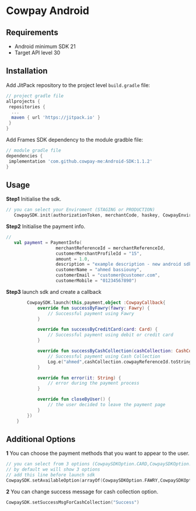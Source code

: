 # Cowpay Android


## Requirements
- Android minimum SDK 21
- Target API level 30



## Installation

Add JitPack repository to the project level `build.gradle` file:
```gradle
// project gradle file
allprojects {
 repositories {
  ...
  maven { url 'https://jitpack.io' }
 }
}
```

Add Frames SDK dependency to the module gradble file:
```gradle
// module gradle file
dependencies {
 implementation 'com.github.cowpay-me:Android-SDK:1.1.2'
}
```


## Usage



**Step1** Initialise the sdk.
```kotlin
// you can select your Enviroment (STAGING or PRODUCTION)
   CowpaySDK.init(authorizationToken, merchantCode, haskey, CowpayEnviroment.STAGING)
```

**Step2** Initialise the payment info.
```kotlin
//
   val payment = PaymentInfo(
                   merchantReferenceId = merchantReferenceId,
                   customerMerchantProfileId = "15",
                   amount = 1.0,
                   description = "example description - new android sdk",
                   customerName = "ahmed bassiouny",
                   customerEmail = "customer@customer.com",
                   customerMobile = "01234567890")
```

**Step3** launch sdk and create a callback
```kotlin
        CowpaySDK.launch(this,payment,object :CowpayCallback{
            override fun successByFawry(fawry: Fawry) {
                // Successful payment using Fawry
            }

            override fun successByCreditCard(card: Card) {
                // Successful payment using debit or credit card
            }

            override fun successByCashCollection(cashCollection: CashCollection) {
                // Successful payment using Cash Collection
                Log.e("ahmed",cashCollection.cowpayReferenceId.toString())
            }

            override fun error(it: String) {
                // error during the payment process
            }

            override fun closeByUser() {
                // the user decided to leave the payment page
            }
        })
    }
```

## Additional Options


**1** You can choose the payment methods that you want to appear to the user.
```kotlin
// you can select from 3 options (CowpaySDKOption.CARD,CowpaySDKOption.FAWRY,CowpaySDKOption.CASH_COLLECTION)
// by default we will show 3 options
// add this line before launch sdk
CowpaySDK.setAvailableOption(arrayOf(CowpaySDKOption.FAWRY,CowpaySDKOption.CASH_COLLECTION))
```

**2** You can change success message for cash collection option.
```kotlin
CowpaySDK.setSuccessMsgForCashCollection("Success")
```
